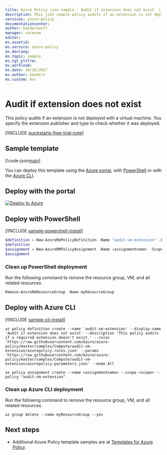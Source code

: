 ```yaml
---
title: Azure Policy json sample - Audit if extension does not exist  | Microsoft Docs
description: This json sample policy audits if an extension is not deployed with a virtual machine.
services: azure-policy
documentationcenter:
author: bandersmsft
manager: carmonm
editor:
ms.assetid:
ms.service: azure-policy
ms.devlang:
ms.topic: sample
ms.tgt_pltfrm:
ms.workload:
ms.date: 10/30/2017
ms.author: banders
ms.custom: mvc
---
```


# Audit if extension does not exist

This policy audits if an extension is not deployed with a virtual machine. You specify the extension publisher and type to check whether it was deployed.

[!INCLUDE [quickstarts-free-trial-note](../../../includes/quickstarts-free-trial-note.md)]

## Sample template

[!code-json[main](../../../policy-templates/samples/compute/audit-vm-extension/azurepolicy.json "Audit if extension does not exist")]

You can deploy this template using the [Azure portal](#deploy-with-the-portal), with [PowerShell](#deploy-with-powershell) or with the [Azure CLI](#deploy-with-azure-cli).

## Deploy with the portal

[![Deploy to Azure](http://azuredeploy.net/deploybutton.png)](https://portal.azure.com/?feature.customportal=false&microsoft_azure_policy=true&microsoft_azure_policy_policyinsights=true&feature.microsoft_azure_security_policy=true&microsoft_azure_marketplace_policy=true#blade/Microsoft_Azure_Policy/CreatePolicyDefinitionBlade/uri/https%3A%2F%2Fraw.githubusercontent.com%2FAzure%2Fazure-policy%2Fmaster%2Fsamples%2FCompute%2Faudit-vm-extension%2Fazurepolicy.json)

## Deploy with PowerShell

[!INCLUDE [sample-powershell-install](../../../includes/sample-powershell-install-no-ssh.md)]

```powershell
$definition = New-AzureRmPolicyDefinition -Name "audit-vm-extension" -DisplayName "Audit if extension does not exist" -description "This policy audits if a required extension doesn't exist." -Policy 'https://raw.githubusercontent.com/Azure/azure-policy/master/samples/Compute/audit-vm-extension/azurepolicy.rules.json' -Parameter 'https://raw.githubusercontent.com/Azure/azure-policy/master/samples/Compute/audit-vm-extension/azurepolicy.parameters.json' -Mode All
$definition
$assignment = New-AzureRMPolicyAssignment -Name <assignmentname> -Scope <scope>  -publisher <Extension Publisher> -type <Extension Type> -PolicyDefinition $definition
$assignment
```

### Clean up PowerShell deployment

Run the following command to remove the resource group, VM, and all related resources.

```powershell
Remove-AzureRmResourceGroup -Name myResourceGroup
```

## Deploy with Azure CLI

[!INCLUDE [sample-cli-install](../../../includes/sample-cli-install.md)]

```azurecli-interactive
az policy definition create --name 'audit-vm-extension' --display-name 'Audit if extension does not exist' --description 'This policy audits if a required extension doesn't exist.' --rules 'https://raw.githubusercontent.com/Azure/azure-policy/master/samples/Compute/audit-vm-extension/azurepolicy.rules.json' --params 'https://raw.githubusercontent.com/Azure/azure-policy/master/samples/Compute/audit-vm-extension/azurepolicy.parameters.json' --mode All

az policy assignment create --name <assignmentname> --scope <scope> --policy "audit-vm-extension"
```

### Clean up Azure CLI deployment

Run the following command to remove the resource group, VM, and all related resources.

```azurecli-interactive
az group delete --name myResourceGroup --yes
```

## Next steps

- Additional Azure Policy template samples are at [Templates for Azure Policy](../json-samples.md).
